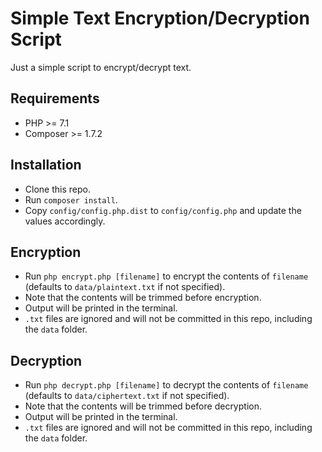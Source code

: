 # Simple Text Encryption/Decryption Script

Just a simple script to encrypt/decrypt text.

## Requirements
- PHP >= 7.1
- Composer >= 1.7.2

## Installation
- Clone this repo.
- Run `composer install`.
- Copy `config/config.php.dist` to `config/config.php` and update the values accordingly.

## Encryption
- Run `php encrypt.php [filename]` to encrypt the contents of `filename`
  (defaults to `data/plaintext.txt` if not specified).
- Note that the contents will be trimmed before encryption.
- Output will be printed in the terminal.
- `.txt` files are ignored and will not be committed in this repo, including the `data` folder.

## Decryption
- Run `php decrypt.php [filename]` to decrypt the contents of `filename`
  (defaults to `data/ciphertext.txt` if not specified).
- Note that the contents will be trimmed before decryption.
- Output will be printed in the terminal.
- `.txt` files are ignored and will not be committed in this repo, including the `data` folder.
